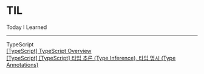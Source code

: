 # TIL
Today I Learned

---

TypeScript  
[[TypeScript] TypeScript Overview](https://github.com/jaeyeon23/TIL/blob/master/TypeScript/%5BTypeScript%5D%20TypeScript%20Overview/%5BTypeScript%5D%20TypeScript%20Overview.md)  
[[TypeScript] [TypeScript] 타입 추론 (Type Inference), 타입 명시 (Type Annotations)](https://github.com/jaeyeon23/TIL/blob/master/TypeScript/%5BTypeScript%5D%20%ED%83%80%EC%9E%85%20%EC%B6%94%EB%A1%A0%20(Type%20Inference)%2C%20%ED%83%80%EC%9E%85%20%EB%AA%85%EC%8B%9C%20(Type%20Annotations)/%5BTypeScript%5D%20%ED%83%80%EC%9E%85%20%EC%B6%94%EB%A1%A0%20(Type%20Inference)%2C%20%ED%83%80%EC%9E%85%20%EB%AA%85%EC%8B%9C%20(Type%20Annotations).md)
